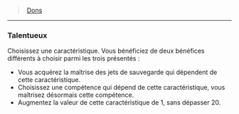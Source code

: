 ﻿---
!FeatItem
Id: feats_hd.md#talentueux
ParentLink: feats_hd.md#dons
Name: Talentueux
ParentName: Dons
NameLevel: 3
Attributes:
  Name: Talentueux
  Markdown: >+
    ### <!--Name-->Talentueux<!--/Name-->


    Choisissez une caractéristique. Vous bénéficiez de deux bénéfices différents à choisir parmi les trois présentés :


    * Vous acquérez la maîtrise des jets de sauvegarde qui dépendent de cette caractéristique.

    * Choisissez une compétence qui dépend de cette caractéristique, vous maîtrisez désormais cette compétence.

    * Augmentez la valeur de cette caractéristique de 1, sans dépasser 20.

AttributesDictionary: >+
  Name: Talentueux

  Markdown: >+

    ### <!--Name-->Talentueux<!--/Name-->





    Choisissez une caractéristique. Vous bénéficiez de deux bénéfices différents à choisir parmi les trois présentés :





    * Vous acquérez la maîtrise des jets de sauvegarde qui dépendent de cette caractéristique.



    * Choisissez une compétence qui dépend de cette caractéristique, vous maîtrisez désormais cette compétence.



    * Augmentez la valeur de cette caractéristique de 1, sans dépasser 20.



---
> [Dons](hd_feats.md)

---

### Talentueux

Choisissez une caractéristique. Vous bénéficiez de deux bénéfices différents à choisir parmi les trois présentés :

* Vous acquérez la maîtrise des jets de sauvegarde qui dépendent de cette caractéristique.
* Choisissez une compétence qui dépend de cette caractéristique, vous maîtrisez désormais cette compétence.
* Augmentez la valeur de cette caractéristique de 1, sans dépasser 20.

